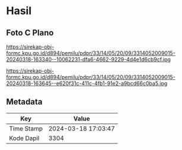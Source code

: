 # Hasil

## Foto C Plano

https://sirekap-obj-formc.kpu.go.id/d894/pemilu/pdpr/33/14/05/20/09/3314052009015-20240318-163340--10062231-dfa6-4662-9229-4d4e1d6cb9cf.jpg

https://sirekap-obj-formc.kpu.go.id/d894/pemilu/pdpr/33/14/05/20/09/3314052009015-20240318-163645--e620f31c-411c-4fb1-91e2-a9bcd66c0ba5.jpg


## Metadata

| Key        | Value               |
| ---------- | ------------------- |
| Time Stamp | 2024-03-18 17:03:47 |
| Kode Dapil | 3304                |



